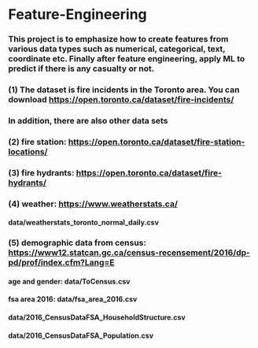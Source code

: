 # Feature-Engineering
### This project is to emphasize how to create features from various data types such as numerical, categorical, text, coordinate etc. Finally after feature engineering, apply ML to predict if there is any casualty or not.
### (1) The dataset is fire incidents in the Toronto area. You can download https://open.toronto.ca/dataset/fire-incidents/
### In addition, there are also other data sets
### (2) fire station: https://open.toronto.ca/dataset/fire-station-locations/
### (3) fire hydrants: https://open.toronto.ca/dataset/fire-hydrants/
### (4) weather: https://www.weatherstats.ca/
#### data/weatherstats_toronto_normal_daily.csv
### (5) demographic data from census: https://www12.statcan.gc.ca/census-recensement/2016/dp-pd/prof/index.cfm?Lang=E
#### age and gender: data/ToCensus.csv
#### fsa area 2016: data/fsa_area_2016.csv
#### data/2016_CensusDataFSA_HouseholdStructure.csv
#### data/2016_CensusDataFSA_Population.csv
